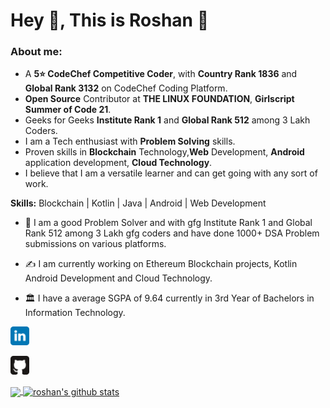 # Hey 👋, This is Roshan 👦
### About me:
- A **5⭐  CodeChef Competitive Coder**, with **Country Rank 1836** and **Global Rank 3132** on CodeChef Coding Platform.
- **Open Source** Contributor at **THE LINUX FOUNDATION**, **Girlscript Summer of Code 21**.
- Geeks for Geeks **Institute Rank 1** and **Global Rank 512** among 3 Lakh Coders.
- I am a Tech enthusiast with **Problem Solving** skills.
- Proven skills in **Blockchain** Technology,**Web** Development, **Android** application development, **Cloud Technology**.
- I believe that I am a versatile learner and can get going with any sort of work.

**Skills:** Blockchain | Kotlin | Java | Android | Web Development 

- 💼 I am a good Problem Solver and with gfg Institute Rank 1 and Global Rank 512 among 3 Lakh gfg coders and have done 1000+ DSA Problem submissions on various platforms.

- ✍️ I am currently working on Ethereum Blockchain projects, Kotlin Android Development and Cloud Technology.

- 🏛️ I have a average SGPA of 9.64 currently in 3rd Year of Bachelors in Information Technology.

 <a data-toggle="tab" href = "https://www.linkedin.com/in/roshan-raut-299835180/"><img src=https://raw.githubusercontent.com/edent/SuperTinyIcons/master/images/svg/linkedin.svg height='30' weight='30'></a> 
 
 <a data-toggle="tab" href = "https://www.linkedin.com/in/roshan-raut-299835180/"><img src=https://raw.githubusercontent.com/edent/SuperTinyIcons/master/images/svg/github.svg height='30' weight='30'></a>
 
 <a data-toggle="tab" href="github.com/Roshan13046">
  <img align="center" src="https://github-readme-stats.vercel.app/api/top-langs/?username=Roshan13046&theme=light&hide_langs_below=1" />
</a>
<a data-toggle="tab" href="github.com/Roshan13046">
 <img align="center" src="https://github-readme-stats.vercel.app/api?username=Roshan13046&show_icons=true&theme=light&line_height=27" alt="roshan's github stats"/>
</a>


